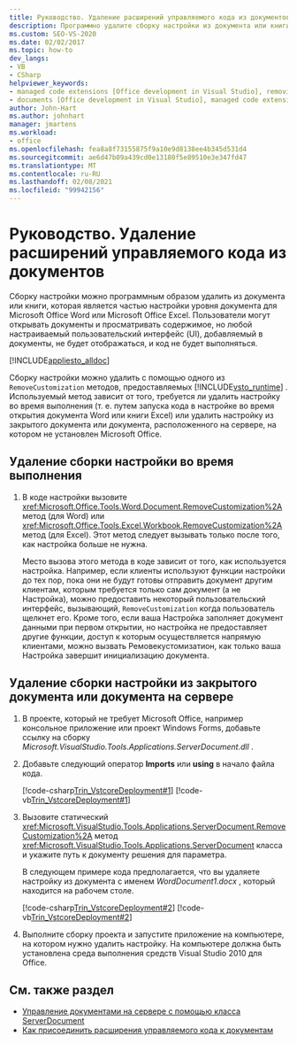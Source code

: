 ```yaml
---
title: Руководство. Удаление расширений управляемого кода из документов
description: Программно удалите сборку настройки из документа или книги, которая является частью настройки уровня документа для Microsoft Word или Excel.
ms.custom: SEO-VS-2020
ms.date: 02/02/2017
ms.topic: how-to
dev_langs:
- VB
- CSharp
helpviewer_keywords:
- managed code extensions [Office development in Visual Studio], removing
- documents [Office development in Visual Studio], managed code extensions
author: John-Hart
ms.author: johnhart
manager: jmartens
ms.workload:
- office
ms.openlocfilehash: fea8a8f73155875f9a10e9d8138ee4b345d531d4
ms.sourcegitcommit: ae6d47b09a439cd0e13180f5e89510e3e347fd47
ms.translationtype: MT
ms.contentlocale: ru-RU
ms.lasthandoff: 02/08/2021
ms.locfileid: "99942156"
---
```

# <a name="how-to-remove-managed-code-extensions-from-documents"></a>Руководство. Удаление расширений управляемого кода из документов
  Сборку настройки можно программным образом удалить из документа или книги, которая является частью настройки уровня документа для Microsoft Office Word или Microsoft Office Excel. Пользователи могут открывать документы и просматривать содержимое, но любой настраиваемый пользовательский интерфейс (UI), добавляемый в документы, не будет отображаться, и код не будет выполняться.

 [!INCLUDE[appliesto_alldoc](../vsto/includes/appliesto-alldoc-md.md)]

 Сборку настройки можно удалить с помощью одного из `RemoveCustomization` методов, предоставляемых [!INCLUDE[vsto_runtime](../vsto/includes/vsto-runtime-md.md)] . Используемый метод зависит от того, требуется ли удалить настройку во время выполнения (т. е. путем запуска кода в настройке во время открытия документа Word или книги Excel) или удалить настройку из закрытого документа или документа, расположенного на сервере, на котором не установлен Microsoft Office.

## <a name="to-remove-the-customization-assembly-at-run-time"></a>Удаление сборки настройки во время выполнения

1. В коде настройки вызовите <xref:Microsoft.Office.Tools.Word.Document.RemoveCustomization%2A> метод (для Word) или <xref:Microsoft.Office.Tools.Excel.Workbook.RemoveCustomization%2A> метод (для Excel). Этот метод следует вызывать только после того, как настройка больше не нужна.

     Место вызова этого метода в коде зависит от того, как используется настройка. Например, если клиенты используют функции настройки до тех пор, пока они не будут готовы отправить документ другим клиентам, которым требуется только сам документ (а не Настройка), можно предоставить некоторый пользовательский интерфейс, вызывающий, `RemoveCustomization` когда пользователь щелкнет его. Кроме того, если ваша Настройка заполняет документ данными при первом открытии, но настройка не предоставляет другие функции, доступ к которым осуществляется напрямую клиентами, можно вызвать Ремовекустомизатион, как только ваша Настройка завершит инициализацию документа.

## <a name="to-remove-the-customization-assembly-from-a-closed-document-or-a-document-on-a-server"></a>Удаление сборки настройки из закрытого документа или документа на сервере

1. В проекте, который не требует Microsoft Office, например консольное приложение или проект Windows Forms, добавьте ссылку на сборку *Microsoft.VisualStudio.Tools.Applications.ServerDocument.dll* .

2. Добавьте следующий оператор **Imports** или **using** в начало файла кода.

     [!code-csharp[Trin_VstcoreDeployment#1](../vsto/codesnippet/CSharp/Trin_VstcoreDeploymentCS/Program.cs#1)]
     [!code-vb[Trin_VstcoreDeployment#1](../vsto/codesnippet/VisualBasic/Trin_VstcoreDeploymentVB/Program.vb#1)]

3. Вызовите статический <xref:Microsoft.VisualStudio.Tools.Applications.ServerDocument.RemoveCustomization%2A> метод <xref:Microsoft.VisualStudio.Tools.Applications.ServerDocument> класса и укажите путь к документу решения для параметра.

     В следующем примере кода предполагается, что вы удаляете настройку из документа с именем *WordDocument1.docx* , который находится на рабочем столе.

     [!code-csharp[Trin_VstcoreDeployment#2](../vsto/codesnippet/CSharp/Trin_VstcoreDeploymentCS/Program.cs#2)]
     [!code-vb[Trin_VstcoreDeployment#2](../vsto/codesnippet/VisualBasic/Trin_VstcoreDeploymentVB/Program.vb#2)]

4. Выполните сборку проекта и запустите приложение на компьютере, на котором нужно удалить настройку. На компьютере должна быть установлена среда выполнения средств Visual Studio 2010 для Office.

## <a name="see-also"></a>См. также раздел
- [Управление документами на сервере с помощью класса ServerDocument](../vsto/managing-documents-on-a-server-by-using-the-serverdocument-class.md)
- [Как присоединить расширения управляемого кода к документам](../vsto/how-to-attach-managed-code-extensions-to-documents.md)
